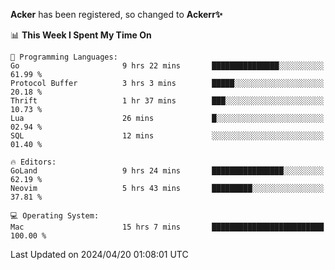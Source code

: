**Acker** has been registered, so changed to **Ackerr✨**

<!--START_SECTION:waka-->
📊 **This Week I Spent My Time On** 

```text
💬 Programming Languages: 
Go                       9 hrs 22 mins       ███████████████░░░░░░░░░░   61.99 % 
Protocol Buffer          3 hrs 3 mins        █████░░░░░░░░░░░░░░░░░░░░   20.18 % 
Thrift                   1 hr 37 mins        ███░░░░░░░░░░░░░░░░░░░░░░   10.73 % 
Lua                      26 mins             █░░░░░░░░░░░░░░░░░░░░░░░░   02.94 % 
SQL                      12 mins             ░░░░░░░░░░░░░░░░░░░░░░░░░   01.40 % 

🔥 Editors: 
GoLand                   9 hrs 24 mins       ████████████████░░░░░░░░░   62.19 % 
Neovim                   5 hrs 43 mins       █████████░░░░░░░░░░░░░░░░   37.81 % 

💻 Operating System: 
Mac                      15 hrs 7 mins       █████████████████████████   100.00 % 
```


 Last Updated on 2024/04/20 01:08:01 UTC
<!--END_SECTION:waka-->
